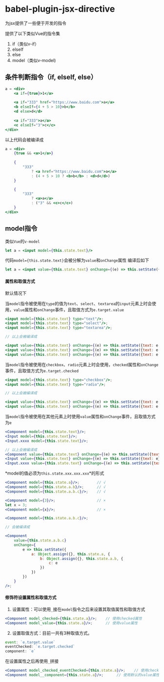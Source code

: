 # babel-plugin-jsx-directive
为jsx提供了一些便于开发的指令

提供了以下类似Vue的指令集

1. if（类似v-if）
2. elseIf
3. else
4. model（类似v-model)

## 条件判断指令（if, elseIf, else）

```jsx harmony
a = <div>
    <a if={true}>1</a>
    
    <a if="333" href="https://www.baidu.com">a</a>
    <b elseIf={4 + 5 > 10}>b</b>
    <d else>d</d>
    
    <a if="333">a</a>
    <c elseIf="3">c</c>
</div>
```

以上代码会被编译成

```jsx harmony
a = <div>
    {true && <a>1</a>}
    
    {
        "333" 
            ? <a href="https://www.baidu.com">a</a>
            : (4 + 5 > 10 ? <b>b</b> : <d>d</d>)         
    }

    {
        "333" 
            ? <a>a</a>
            : ("3" && <c>c</c>)
    }
</div>
```

## model指令
类似`Vue`的`v-model`

```jsx harmony
let a = <input model={this.state.text}/>
```
代码`model={this.state.text}`会被分解为`value`和`onChange`属性
编译后如下
```jsx harmony
let a = <input value={this.state.text} onChange={(e) => this.setState({text: e.target.value})}/>
```

#### 属性和取值方式

默认情况下

当`model`指令被使用在`type`的值为`text`、`select`、`textarea`的`input`元素上时会使用，`value`属性和`onChange`事件，且取值方式为`e.target.value`
```jsx harmony
<input model={this.state.text} type="text"/>;
<input model={this.state.text} type="select"/>;
<input model={this.state.text} type="textarea"/>;

// 以上会被编译成

<input value={this.state.text} onChange={(e) => this.setState({text: e.target.value})} type="text"/>;
<input value={this.state.text} onChange={(e) => this.setState({text: e.target.value})} type="select"/>;
<input value={this.state.text} onChange={(e) => this.setState({text: e.target.value})} type="textarea"/>;
```

当`model`指令被使用在`checkbox`、`radio`元素上时会使用，`checked`属性和`onChange`事件，且取值方式为`e.target.checked`
```jsx harmony
<input model={this.state.text} type="checkbox"/>;
<input model={this.state.text} type="radio"/>;

// 以上会被编译成

<input value={this.state.text} onChange={(e) => this.setState({text: e.target.checked})} type="checkbox"/>;
<input value={this.state.text} onChange={(e) => this.setState({text: e.target.checked})} type="radio"/>;
```

当`model`指令被使用在其他元素上时使用`value`属性和`onChange`事件，且取值方式为`e`
```jsx harmony
<Component model={this.state.text}/>;
<Input model={this.state.text}/>;
<Input.xxxx model={this.state.text}/>;

// 以上会被编译成
<Component value={this.state.text} onChange={(e) => this.setState({text: e})}/>;
<Input value={this.state.text} onChange={(e) => this.setState({text: e})}/>;
<Input.xxxx value={this.state.text} onChange={(e) => this.setState({text: e})}/>;
```

*model的值必须为`this.state.xxx.xxx.xxx`*的形式
```jsx harmony
<Component model={this.state.a}/>;        // √
<Component model={this.state.a.b}/>;      // √
<Component model={this.state.a.b.c}/>;    // √

<Component model={3}/>;                   // ×
let x = 3;
<Component model={x}/>;                   // ×
```

```jsx harmony
<Component model={this.state.a.b.c}/>;

// 会被编译成

<Component 
    value={this.state.a.b.c} 
    onChange={
        e => this.setState({
            a: Object.assign({}, this.state.a, {
                b: Object.assign({}, this.state.a.b, {
                    c: e
                })
            })
        })
    }
/>;
```

#### 修饰符设置属性和取值方式

1. 设置属性：可以使用`_`接在`model`指令之后来设置其取值属性和取值方式

```jsx harmony
<Component model_checked={this.state.a}/>;    // 使用checked属性
<Component model_value={this.state.a}/>;      // 使用value属性
```

2. 设置取值方式：目前一共有3种取值方式。
  
 ```jsx harmony
event: `e.target.value`
eventChecked: `e.target.checked`
component: `e`
```
在设置属性之后再使用`_`拼接
```jsx harmony
<Component model_checked_eventChecked={this.state.a}/>;    // 使用checked属性，取值为e.target.checked
<Component model__component={this.state.a}/>;      // 使用默认的value属性，取值方式为e
```
